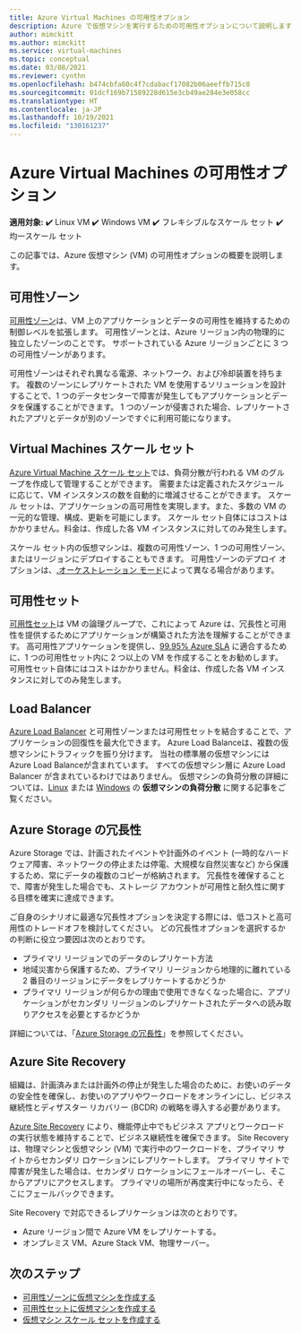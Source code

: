```yaml
---
title: Azure Virtual Machines の可用性オプション
description: Azure で仮想マシンを実行するための可用性オプションについて説明します
author: mimckitt
ms.author: mimckitt
ms.service: virtual-machines
ms.topic: conceptual
ms.date: 03/08/2021
ms.reviewer: cynthn
ms.openlocfilehash: b474cbfa60c4f7cdabacf17082b06aeeffb715c8
ms.sourcegitcommit: 01dcf169b71589228d615e3cb49ae284e3e058cc
ms.translationtype: HT
ms.contentlocale: ja-JP
ms.lasthandoff: 10/19/2021
ms.locfileid: "130161237"
---
```

# <a name="availability-options-for-azure-virtual-machines"></a>Azure Virtual Machines の可用性オプション

**適用対象:** :heavy_check_mark: Linux VM :heavy_check_mark: Windows VM :heavy_check_mark: フレキシブルなスケール セット :heavy_check_mark: 均一スケール セット

この記事では、Azure 仮想マシン (VM) の可用性オプションの概要を説明します。


## <a name="availability-zones"></a>可用性ゾーン
[可用性ゾーン](../availability-zones/az-overview.md?context=/azure/virtual-machines/context/context)は、VM 上のアプリケーションとデータの可用性を維持するための制御レベルを拡張します。 可用性ゾーンとは、Azure リージョン内の物理的に独立したゾーンのことです。 サポートされている Azure リージョンごとに 3 つの可用性ゾーンがあります。 

可用性ゾーンはそれぞれ異なる電源、ネットワーク、および冷却装置を持ちます。 複数のゾーンにレプリケートされた VM を使用するソリューションを設計することで、1 つのデータセンターで障害が発生してもアプリケーションとデータを保護することができます。 1 つのゾーンが侵害された場合、レプリケートされたアプリとデータが別のゾーンですぐに利用可能になります。 


## <a name="virtual-machines-scale-sets"></a>Virtual Machines スケール セット 
[Azure Virtual Machine スケール セット](flexible-virtual-machine-scale-sets.md)では、負荷分散が行われる VM のグループを作成して管理することができます。 需要または定義されたスケジュールに応じて、VM インスタンスの数を自動的に増減させることができます。 スケール セットは、アプリケーションの高可用性を実現します。また、多数の VM の一元的な管理、構成、更新を可能にします。 スケール セット自体にはコストはかかりません。料金は、作成した各 VM インスタンスに対してのみ発生します。

スケール セット内の仮想マシンは、複数の可用性ゾーン、1 つの可用性ゾーン、またはリージョンにデプロイすることもできます。 可用性ゾーンのデプロイ オプションは、[.オーケストレーション モード](../virtual-machine-scale-sets/virtual-machine-scale-sets-orchestration-modes.md?context=/azure/virtual-machines/context/context)によって異なる場合があります。


## <a name="availability-sets"></a>可用性セット
[可用性セット](availability-set-overview.md)は VM の論理グループで、これによって Azure は、冗長性と可用性を提供するためにアプリケーションが構築された方法を理解することができます。 高可用性アプリケーションを提供し、[99.95% Azure SLA](https://azure.microsoft.com/support/legal/sla/virtual-machines/) に適合するために、1 つの可用性セット内に 2 つ以上の VM を作成することをお勧めします。 可用性セット自体にはコストはかかりません。料金は、作成した各 VM インスタンスに対してのみ発生します。


## <a name="load-balancer"></a>Load Balancer
[Azure Load Balancer](../load-balancer/load-balancer-overview.md) と可用性ゾーンまたは可用性セットを結合することで、アプリケーションの回復性を最大化できます。 Azure Load Balanceは、複数の仮想マシンにトラフィックを振り分けます。 当社の標準層の仮想マシンには Azure Load Balanceが含まれています。 すべての仮想マシン層に Azure Load Balancer が含まれているわけではありません。 仮想マシンの負荷分散の詳細については、[Linux](linux/tutorial-load-balancer.md) または [Windows](windows/tutorial-load-balancer.md) の **仮想マシンの負荷分散** に関する記事をご覧ください。


## <a name="azure-storage-redundancy"></a>Azure Storage の冗長性
Azure Storage では、計画されたイベントや計画外のイベント (一時的なハードウェア障害、ネットワークの停止または停電、大規模な自然災害など) から保護するため、常にデータの複数のコピーが格納されます。 冗長性を確保することで、障害が発生した場合でも、ストレージ アカウントが可用性と耐久性に関する目標を確実に達成できます。

ご自身のシナリオに最適な冗長性オプションを決定する際には、低コストと高可用性のトレードオフを検討してください。 どの冗長性オプションを選択するかの判断に役立つ要因は次のとおりです。
- プライマリ リージョンでのデータのレプリケート方法
- 地域災害から保護するため、プライマリ リージョンから地理的に離れている 2 番目のリージョンにデータをレプリケートするかどうか
- プライマリ リージョンが何らかの理由で使用できなくなった場合に、アプリケーションがセカンダリ リージョンのレプリケートされたデータへの読み取りアクセスを必要とするかどうか

詳細については、「[Azure Storage の冗長性](../storage/common/storage-redundancy.md)」を参照してください。


## <a name="azure-site-recovery"></a>Azure Site Recovery
組織は、計画済みまたは計画外の停止が発生した場合のために、お使いのデータの安全性を確保し、お使いのアプリやワークロードをオンラインにし、ビジネス継続性とディザスター リカバリー (BCDR) の戦略を導入する必要があります。

[Azure Site Recovery](../site-recovery/site-recovery-overview.md) により、機能停止中でもビジネス アプリとワークロードの実行状態を維持することで、ビジネス継続性を確保できます。 Site Recovery は、物理マシンと仮想マシン (VM) で実行中のワークロードを、プライマリ サイトからセカンダリ ロケーションにレプリケートします。 プライマリ サイトで障害が発生した場合は、セカンダリ ロケーションにフェールオーバーし、そこからアプリにアクセスします。 プライマリの場所が再度実行中になったら、そこにフェールバックできます。

Site Recovery で対応できるレプリケーションは次のとおりです。
- Azure リージョン間で Azure VM をレプリケートする。
- オンプレミス VM、Azure Stack VM、物理サーバー。

## <a name="next-steps"></a>次のステップ
- [可用性ゾーンに仮想マシンを作成する](./linux/create-cli-availability-zone.md)
- [可用性セットに仮想マシンを作成する](./linux/tutorial-availability-sets.md)
- [仮想マシン スケール セットを作成する](../virtual-machine-scale-sets/quick-create-portal.md)